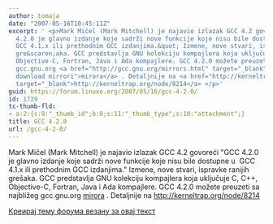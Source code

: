 ```yaml
---
author: tomaja
date: "2007-05-16T10:45:11Z"
excerpt: ' <p>Mark Mičel (Mark Mitchell) je najavio izlazak GCC 4.2 govoreći &quot;GCC
  4.2.0 je glavno izdanje koje sadrži nove funkcije koje nisu bile dostupne u&nbsp;
  GCC 4.1.x ili prethodnim GCC izdanjima.&quot; Izmene, nove stvari, ispravke ranijih
  gre&scaron;aka. GCC predstavlja GNU kolekciju kompajlera koja uključuje C, C++,
  Objective-C, Fortran, Java i Ada kompajlere. GCC 4.2.0 možete preuzeti sa najbližeg
  gcc.gnu.org <a href="http://gcc.gnu.org/mirrors.html" target="_blank" title="GCC
  download mirrori">mirora</a> . Detaljnije na <a href="http://kerneltrap.org/node/8214"
  target="_blank">http://kerneltrap.org/node/8214</a> </p>'
guid: https://forum.linuxo.org/2007/05/16/gcc-4-2-0/
id: 1729
tc-thumb-fld:
- a:2:{s:9:"_thumb_id";b:0;s:11:"_thumb_type";s:10:"attachment";}
title: GCC 4.2.0
url: /gcc-4-2-0/
---
```

Mark Mičel (Mark Mitchell) je najavio izlazak GCC 4.2 govoreći "GCC 4.2.0 je glavno izdanje koje sadrži nove funkcije koje nisu bile dostupne u&nbsp; GCC 4.1.x ili prethodnim GCC izdanjima." Izmene, nove stvari, ispravke ranijih gre&scaron;aka. GCC predstavlja GNU kolekciju kompajlera koja uključuje C, C++, Objective-C, Fortran, Java i Ada kompajlere. GCC 4.2.0 možete preuzeti sa najbližeg gcc.gnu.org <a href="http://gcc.gnu.org/mirrors.html" target="_blank" title="GCC download mirrori">mirora</a> . Detaljnije na <a href="http://kerneltrap.org/node/8214" target="_blank">http://kerneltrap.org/node/8214</a> 

<!--break-->

[Креирај тему форума везану за овај текст](https://linuxo.org/nova-tema-na-forumu/?se_pid=1729)